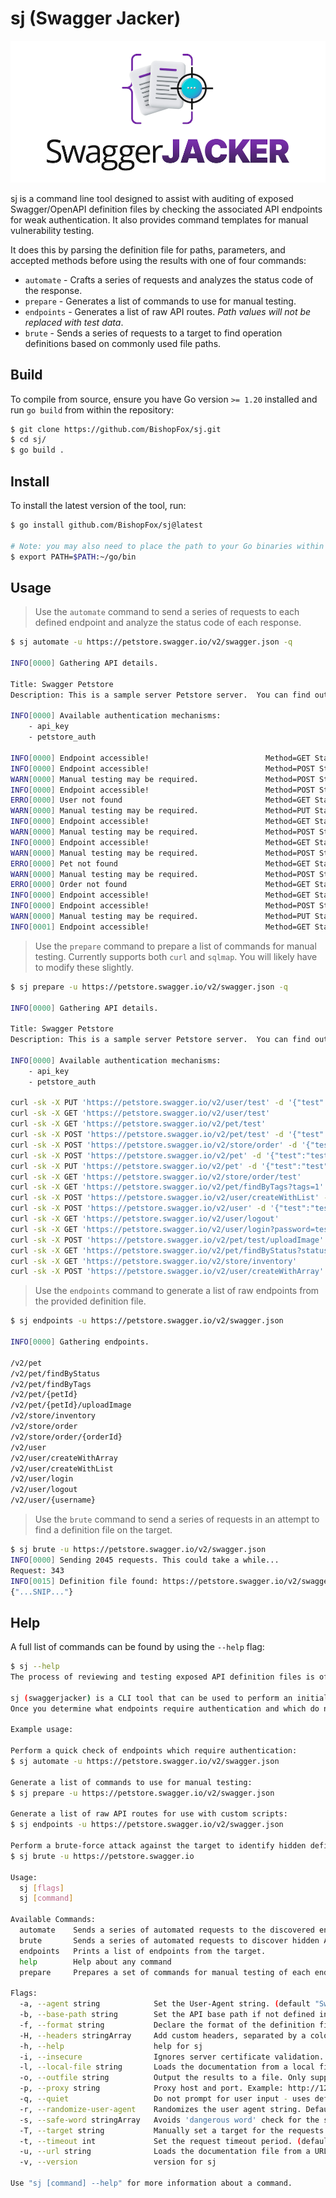 # sj (Swagger Jacker)

![](img/sj-logo.png)

sj is a command line tool designed to assist with auditing of exposed Swagger/OpenAPI definition files by checking the associated API endpoints for weak authentication. It also provides command templates for manual vulnerability testing.

It does this by parsing the definition file for paths, parameters, and accepted methods before using the results with one of four commands:
- `automate` - Crafts a series of requests and analyzes the status code of the response.
- `prepare` - Generates a list of commands to use for manual testing.
- `endpoints` - Generates a list of raw API routes. *Path values will not be replaced with test data*.
- `brute` - Sends a series of requests to a target to find operation definitions based on commonly used file paths.

## Build

To compile from source, ensure you have Go version `>= 1.20` installed and run `go build` from within the repository:

```bash
$ git clone https://github.com/BishopFox/sj.git
$ cd sj/
$ go build .
```

## Install

To install the latest version of the tool, run:

```bash
$ go install github.com/BishopFox/sj@latest

# Note: you may also need to place the path to your Go binaries within your PATH environment variable:
$ export PATH=$PATH:~/go/bin
```

## Usage

> Use the `automate` command to send a series of requests to each defined endpoint and analyze the status code of each response.

```bash
$ sj automate -u https://petstore.swagger.io/v2/swagger.json -q

INFO[0000] Gathering API details.

Title: Swagger Petstore
Description: This is a sample server Petstore server.  You can find out more about Swagger at [http://swagger.io](http://swagger.io) or on [irc.freenode.net, #swagger](http://swagger.io/irc/).  For this sample, you can use the api key `special-key` to test the authorization filters.

INFO[0000] Available authentication mechanisms:
    - api_key
    - petstore_auth

INFO[0000] Endpoint accessible!                          Method=GET Status=200 Target="https://petstore.swagger.io/v2/pet/findByTags?tags=1"
INFO[0000] Endpoint accessible!                          Method=POST Status=200 Target="https://petstore.swagger.io/v2/store/order"
WARN[0000] Manual testing may be required.               Method=POST Status=500 Target="https://petstore.swagger.io/v2/user/createWithList"
INFO[0000] Endpoint accessible!                          Method=POST Status=200 Target="https://petstore.swagger.io/v2/user"
ERRO[0000] User not found                                Method=GET Status=404 Target="https://petstore.swagger.io/v2/user/test"
WARN[0000] Manual testing may be required.               Method=PUT Status=415 Target="https://petstore.swagger.io/v2/user/test"
INFO[0000] Endpoint accessible!                          Method=GET Status=200 Target="https://petstore.swagger.io/v2/user/login?password=test&username=test"
WARN[0000] Manual testing may be required.               Method=POST Status=500 Target="https://petstore.swagger.io/v2/user/createWithArray"
INFO[0000] Endpoint accessible!                          Method=GET Status=200 Target="https://petstore.swagger.io/v2/user/logout"
WARN[0000] Manual testing may be required.               Method=POST Status=415 Target="https://petstore.swagger.io/v2/pet/test"
ERRO[0000] Pet not found                                 Method=GET Status=404 Target="https://petstore.swagger.io/v2/pet/test"
WARN[0000] Manual testing may be required.               Method=POST Status=415 Target="https://petstore.swagger.io/v2/pet/test/uploadImage"
ERRO[0000] Order not found                               Method=GET Status=404 Target="https://petstore.swagger.io/v2/store/order/test"
INFO[0000] Endpoint accessible!                          Method=GET Status=200 Target="https://petstore.swagger.io/v2/store/inventory"
INFO[0000] Endpoint accessible!                          Method=POST Status=200 Target="https://petstore.swagger.io/v2/pet"
WARN[0000] Manual testing may be required.               Method=PUT Status=415 Target="https://petstore.swagger.io/v2/pet"
INFO[0001] Endpoint accessible!                          Method=GET Status=200 Target="https://petstore.swagger.io/v2/pet/findByStatus?status=1"
```

> Use the `prepare` command to prepare a list of commands for manual testing. Currently supports both `curl` and `sqlmap`. You will likely have to modify these slightly.

```bash
$ sj prepare -u https://petstore.swagger.io/v2/swagger.json -q

INFO[0000] Gathering API details.

Title: Swagger Petstore
Description: This is a sample server Petstore server.  You can find out more about Swagger at [http://swagger.io](http://swagger.io) or on [irc.freenode.net, #swagger](http://swagger.io/irc/).  For this sample, you can use the api key `special-key` to test the authorization filters.

INFO[0000] Available authentication mechanisms:
    - api_key
    - petstore_auth

curl -sk -X PUT 'https://petstore.swagger.io/v2/user/test' -d '{"test":"test"}'
curl -sk -X GET 'https://petstore.swagger.io/v2/user/test'
curl -sk -X GET 'https://petstore.swagger.io/v2/pet/test'
curl -sk -X POST 'https://petstore.swagger.io/v2/pet/test' -d '{"test":"test"}'
curl -sk -X POST 'https://petstore.swagger.io/v2/store/order' -d '{"test":"test"}'
curl -sk -X POST 'https://petstore.swagger.io/v2/pet' -d '{"test":"test"}'
curl -sk -X PUT 'https://petstore.swagger.io/v2/pet' -d '{"test":"test"}'
curl -sk -X GET 'https://petstore.swagger.io/v2/store/order/test'
curl -sk -X GET 'https://petstore.swagger.io/v2/pet/findByTags?tags=1'
curl -sk -X POST 'https://petstore.swagger.io/v2/user/createWithList' -d '{"test":"test"}'
curl -sk -X POST 'https://petstore.swagger.io/v2/user' -d '{"test":"test"}'
curl -sk -X GET 'https://petstore.swagger.io/v2/user/logout'
curl -sk -X GET 'https://petstore.swagger.io/v2/user/login?password=test&username=test'
curl -sk -X POST 'https://petstore.swagger.io/v2/pet/test/uploadImage' -d '{"test":"test"}'
curl -sk -X GET 'https://petstore.swagger.io/v2/pet/findByStatus?status=1'
curl -sk -X GET 'https://petstore.swagger.io/v2/store/inventory'
curl -sk -X POST 'https://petstore.swagger.io/v2/user/createWithArray' -d '{"test":"test"}'
```

> Use the `endpoints` command to generate a list of raw endpoints from the provided definition file.

```bash
$ sj endpoints -u https://petstore.swagger.io/v2/swagger.json

INFO[0000] Gathering endpoints.

/v2/pet
/v2/pet/findByStatus
/v2/pet/findByTags
/v2/pet/{petId}
/v2/pet/{petId}/uploadImage
/v2/store/inventory
/v2/store/order
/v2/store/order/{orderId}
/v2/user
/v2/user/createWithArray
/v2/user/createWithList
/v2/user/login
/v2/user/logout
/v2/user/{username}
```

> Use the `brute` command to send a series of requests in an attempt to find a definition file on the target.

```bash
$ sj brute -u https://petstore.swagger.io/v2/swagger.json
INFO[0000] Sending 2045 requests. This could take a while...
Request: 343
INFO[0015] Definition file found: https://petstore.swagger.io/v2/swagger
{"...SNIP..."}
```

## Help

A full list of commands can be found by using the `--help` flag:

```bash
$ sj --help
The process of reviewing and testing exposed API definition files is often tedious and requires a large investment of time for a thorough review.

sj (swaggerjacker) is a CLI tool that can be used to perform an initial check of API endpoints identified through exposed Swagger/OpenAPI definition files. 
Once you determine what endpoints require authentication and which do not, you can use the "prepare" command to generate command templates for further (manual) testing.

Example usage:

Perform a quick check of endpoints which require authentication:
$ sj automate -u https://petstore.swagger.io/v2/swagger.json

Generate a list of commands to use for manual testing:
$ sj prepare -u https://petstore.swagger.io/v2/swagger.json

Generate a list of raw API routes for use with custom scripts:
$ sj endpoints -u https://petstore.swagger.io/v2/swagger.json

Perform a brute-force attack against the target to identify hidden definition files:
$ sj brute -u https://petstore.swagger.io

Usage:
  sj [flags]
  sj [command]

Available Commands:
  automate    Sends a series of automated requests to the discovered endpoints.
  brute       Sends a series of automated requests to discover hidden API operation definitions.
  endpoints   Prints a list of endpoints from the target.
  help        Help about any command
  prepare     Prepares a set of commands for manual testing of each endpoint.

Flags:
  -a, --agent string            Set the User-Agent string. (default "Swagger Jacker (github.com/BishopFox/sj)")
  -b, --base-path string        Set the API base path if not defined in the definition file (i.e. /V2/).
  -f, --format string           Declare the format of the definition file (json/yaml/yml/js). (default "json")
  -H, --headers stringArray     Add custom headers, separated by a colon ("Name: Value"). Multiple flags are accepted.
  -h, --help                    help for sj
  -i, --insecure                Ignores server certificate validation.
  -l, --local-file string       Loads the documentation from a local file.
  -o, --outfile string          Output the results to a file. Only supported for the 'automate' and 'brute' commands at this time.
  -p, --proxy string            Proxy host and port. Example: http://127.0.0.1:8080 (default "NOPROXY")
  -q, --quiet                   Do not prompt for user input - uses default values for all requests.
  -r, --randomize-user-agent    Randomizes the user agent string. Default is 'false'.
  -s, --safe-word stringArray   Avoids 'dangerous word' check for the specified word(s). Multiple flags are accepted.
  -T, --target string           Manually set a target for the requests to be made if separate from the host the documentation resides on.
  -t, --timeout int             Set the request timeout period. (default 30)
  -u, --url string              Loads the documentation file from a URL
  -v, --version                 version for sj

Use "sj [command] --help" for more information about a command.
```
